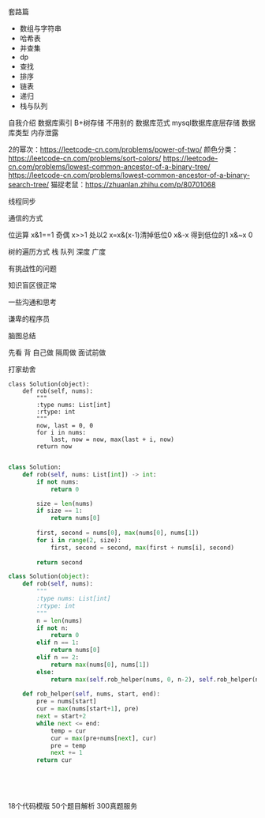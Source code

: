 

套路篇


+ 数组与字符串
+ 哈希表
+ 并查集
+ dp
+ 查找
+ 排序
+ 链表
+ 递归
+ 栈与队列



自我介绍
数据库索引
B+树存储 不用别的
数据库范式
mysql数据库底层存储
数据库类型
内存泄露


2的幂次：https://leetcode-cn.com/problems/power-of-two/
颜色分类：https://leetcode-cn.com/problems/sort-colors/
https://leetcode-cn.com/problems/lowest-common-ancestor-of-a-binary-tree/
https://leetcode-cn.com/problems/lowest-common-ancestor-of-a-binary-search-tree/
猫捉老鼠：https://zhuanlan.zhihu.com/p/80701068

线程同步

通信的方式

位运算 x&1==1 奇偶 x>>1 处以2 x=x&(x-1)清掉低位0 x&-x 得到低位的1 x&~x 0

树的遍历方式 栈  队列 深度 广度

有挑战性的问题

知识盲区很正常

一些沟通和思考

谦卑的程序员


脑图总结


先看 背 自己做 隔周做 面试前做


打家劫舍

```
class Solution(object):
    def rob(self, nums):
        """
        :type nums: List[int]
        :rtype: int
        """
        now, last = 0, 0
        for i in nums: 
            last, now = now, max(last + i, now)
        return now
```


```python

class Solution:
    def rob(self, nums: List[int]) -> int:
        if not nums:
            return 0

        size = len(nums)
        if size == 1:
            return nums[0]
        
        first, second = nums[0], max(nums[0], nums[1])
        for i in range(2, size):
            first, second = second, max(first + nums[i], second)
        
        return second

```


```python
class Solution(object):
    def rob(self, nums):
        """
        :type nums: List[int]
        :rtype: int
        """
        n = len(nums)
        if not n:
            return 0
        elif n == 1:
            return nums[0]
        elif n == 2:
            return max(nums[0], nums[1])
        else:
            return max(self.rob_helper(nums, 0, n-2), self.rob_helper(nums, 1, n-1))
        
    def rob_helper(self, nums, start, end):
        pre = nums[start]
        cur = max(nums[start+1], pre)
        next = start+2
        while next <= end:
            temp = cur
            cur = max(pre+nums[next], cur)
            pre = temp
            next += 1
        return cur
        
        
        
        
```


18个代码模版
50个题目解析
300真题服务






